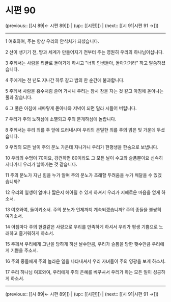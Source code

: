# 시편 90

(previous:: [[시 89|← 시편 89]]) | (up:: [[시편]]) | (next:: [[시 91|시편 91 →]])

***




1 
여호와여, 주는 항상 우리의 안식처가 되셨습니다. 



2 
산이 생기기 전, 땅과 세계가 만들어지기 전부터 주는 영원히 우리의 하나님이십니다. 



3 
주께서는 사람을 티끌로 돌아가게 하시고 "너희 인생들아, 돌아가거라" 하고 말씀하셨습니다. 



4 
주에게는 천 년도 지나간 하루 같고 밤의 한 순간에 불과합니다. 



5 
주께서 사람을 홍수처럼 쓸어 가시니 우리는 잠시 잠을 자는 것 같고 아침에 돋아나는 풀과 같습니다. 



6 
그 풀은 아침에 새파랗게 돋아나와 저녁이 되면 말라 시들어 버립니다. 



7 
우리가 주의 노하심에 소멸되고 주의 분개하심에 놀랍니다. 



8 
주께서는 우리 죄를 주 앞에 드러내시며 우리의 은밀한 죄를 주의 밝은 빛 가운데 두셨습니다. 



9 
우리의 모든 날이 주의 분노 가운데 지나가니 우리가 한평생을 한숨으로 보냅니다. 



10 
우리의 수명이 70이요, 강건하면 80이라도 그 모든 날이 수고와 슬픔뿐이요 신속히 지나가니 우리가 날아가는 것 같습니다. 



11 
주의 분노가 지닌 힘을 누가 알며 주의 분노가 초래할 두려움을 누가 깨달을 수 있겠습니까? 



12 
우리의 일생이 얼마나 짧은지 헤아릴 수 있게 하셔서 우리가 지혜로운 마음을 얻게 하소서. 



13 
여호와여, 돌이키소서. 주의 분노가 언제까지 계속되겠습니까? 주의 종들을 불쌍히 여기소서. 



14 
아침마다 주의 한결같은 사랑으로 우리를 만족하게 하셔서 우리가 평생 기쁨으로 노래하고 즐거워하게 하소서. 



15 
주께서 우리에게 고난을 당하게 하신 날수만큼, 우리가 슬픔을 당한 햇수만큼 우리에게 기쁨을 주소서. 



16 
주의 종들에게 주의 놀라운 일을 나타내셔서 우리 자녀들이 주의 영광을 보게 하소서. 



17 
우리 하나님 여호와여, 우리에게 주의 은혜를 베푸셔서 우리가 하는 모든 일이 성공하게 하소서.

***

(previous:: [[시 89|← 시편 89]]) | (up:: [[시편]]) | (next:: [[시 91|시편 91 →]])
